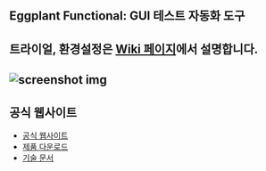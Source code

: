 ## Eggplant Functional: GUI 테스트 자동화 도구
## 트라이얼, 환경설정은 [Wiki 페이지](https://github.com/Kimrock/Eggplant-Functional/wiki)에서 설명합니다.
![screenshot img](https://user-images.githubusercontent.com/42508143/54476640-02e3c100-4843-11e9-9bc9-049b0edfb730.png)
------
## 공식 웹사이트
* [공식 웹사이트](https://eggplant.io/)
* [제품 다운로드](https://eggplant.io/downloads)
* [기술 문서](http://docs.testplant.com/eggplant-documentation-home.htm)
